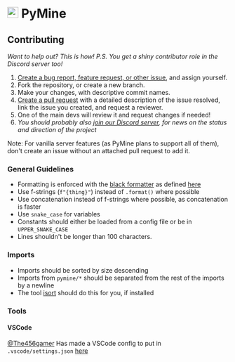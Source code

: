 # <img src="https://i.imgur.com/hXiemtm.png" height=25> PyMine

## Contributing

_Want to help out? This is how! P.S. You get a shiny contributor role in the Discord server too!_

1. [Create a bug report, feature request, or other issue](https://github.com/py-mine/PyMine/issues),
and assign yourself.
2. Fork the repository, or create a new branch.
3. Make your changes, with descriptive commit names.
4. [Create a pull request](https://github.com/py-mine/PyMine/pulls) with a detailed description
of the issue resolved, link the issue you created, and request a reviewer.
5. One of the main devs will review it and request changes if needed!
6. _You should probably also [join our Discord server](https://discord.gg/qcyufdMVQP),
for news on the status and direction of the project_

Note: For vanilla server features (as PyMine plans to support all of them),
don't create an issue without an attached pull request to add it.

### General Guidelines

- Formatting is enforced with the [black formatter](https://black.readthedocs.io/en/stable/index.html)
as defined [here](https://black.readthedocs.io/en/stable/the_black_code_style/current_style.html)
- Use f-strings (`f"{thing}"`) instead of `.format()` where possible
- Use concatenation instead of f-strings where possible, as concatenation is faster
- Use `snake_case` for variables
- Constants should either be loaded from a config file or be in `UPPER_SNAKE_CASE`
- Lines shouldn't be longer than 100 characters.

### Imports

- Imports should be sorted by size descending
- Imports from `pymine/*` should be separated from the rest of the imports by a newline
- The tool [isort](https://pycqa.github.io/isort/) should do this for you, if installed

### Tools

#### VSCode

[@The456gamer](https://github.com/the456gamer) Has made a VSCode config to put in `.vscode/settings.json`
[here](https://gist.github.com/the456gamer/cc3f6472391a8ae359be06547b07cdb2)
